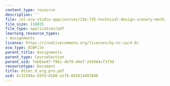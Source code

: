```yaml
---
content_type: resource
description: ''
file: /ol-ocw-studio-app/courses/21m-735-technical-design-scenery-mechanisms-and-special-effects-spring-2004/6c32194ab5fdd108a174692814d878d6_01tec_d_org_pro.pdf
file_size: 116015
file_type: application/pdf
learning_resource_types:
- Assignments
license: https://creativecommons.org/licenses/by-nc-sa/4.0/
ocw_type: OCWFile
parent_title: Assignments
parent_type: CourseSection
parent_uid: 7ab6ae47-f961-4b79-44ef-243984cf3f3d
resourcetype: Document
title: 01tec_d_org_pro.pdf
uid: 6c32194a-b5fd-d108-a174-692814d878d6
---
```

